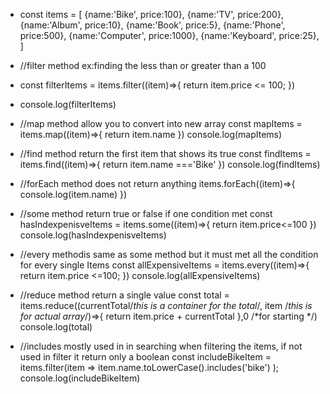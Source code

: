 * const items = [
    {name:'Bike', price:100},
    {name:'TV', price:200},
    {name:'Album', price:10},
    {name:'Book', price:5},
    {name:'Phone', price:500},
    {name:'Computer', price:1000},
    {name:'Keyboard', price:25},
]
* //filter method ex:finding the less than or greater than a 100

* const filterItems = items.filter((item)=>{
    return item.price <= 100;
})
* console.log(filterItems)

* //map method allow you to convert into new array
 const mapItems = items.map((item)=>{
    return item.name
})
console.log(mapItems)
* //find method return the first item that shows its true
const findItems = items.find((item)=>{
    return item.name ==='Bike'
})
console.log(findItems)
* //forEach method does not return anything
items.forEach((item)=>{
    console.log(item.name)
})
* //some method return true or false if one condition met
const hasIndexpenisveItems = items.some((item)=>{
    return item.price<=100
})
console.log(hasIndexpenisveItems)
* //every methodis same as some method but it must met all the condition for every single Items
const allExpensiveItems = items.every((item)=>{
    return item.price <=100;
})
console.log(allExpensiveItems)
* //reduce method return a single value 
const total = items.reduce((currentTotal/*this is a container for the total*/, item /*this is for actual array*/)=>{
    return item.price + currentTotal
},0 /*for starting */)
console.log(total)
* //includes mostly used in in searching when filtering the items, if not used in filter it return only a boolean
const includeBikeItem = items.filter(item => 
    item.name.toLowerCase().includes('bike')
);
console.log(includeBikeItem)
